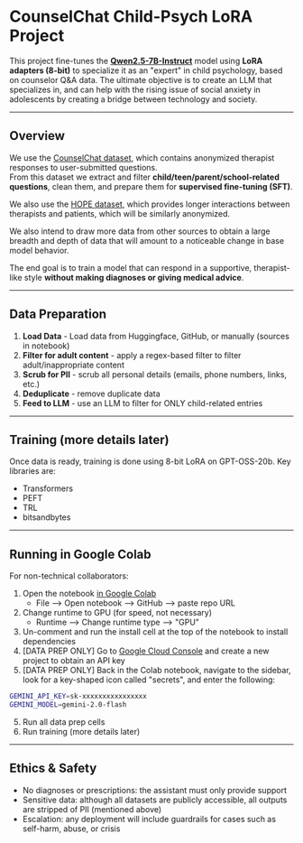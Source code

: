 # CounselChat Child-Psych LoRA Project

This project fine-tunes the **[Qwen2.5-7B-Instruct](https://huggingface.co/Qwen/Qwen2.5-7B-Instruct)** model using **LoRA adapters (8-bit)** to specialize it as an "expert" in child psychology, based on counselor Q&A data. The ultimate objective is to create an LLM that specializes in, and can help with the rising issue of social anxiety in adolescents by creating a bridge between technology and society.

---

## Overview

We use the [CounselChat dataset](https://huggingface.co/datasets/nbertagnolli/counsel-chat), which contains anonymized therapist responses to user-submitted questions.  
From this dataset we extract and filter **child/teen/parent/school-related questions**, clean them, and prepare them for **supervised fine-tuning (SFT)**.

We also use the [HOPE dataset](https://github.com/LCS2-IIITD/SPARTA_WSDM2022/tree/main/HOPE_data), which provides longer interactions between therapists and patients, which will be similarly anonymized. 

We also intend to draw more data from other sources to obtain a large breadth and depth of data that will amount to a noticeable change in base model behavior. 

The end goal is to train a model that can respond in a supportive, therapist-like style **without making diagnoses or giving medical advice**.

---

## Data Preparation

1. **Load Data**  - Load data from Huggingface, GitHub, or manually (sources in notebook)
2. **Filter for adult content** - apply a regex-based filter to filter adult/inappropriate content
3. **Scrub for PII** - scrub all personal details (emails, phone numbers, links, etc.)
4. **Deduplicate** - remove duplicate data
5. **Feed to LLM** - use an LLM to filter for ONLY child-related entries

--- 

## Training (more details later)
Once data is ready, training is done using 8-bit LoRA on GPT-OSS-20b.
Key libraries are:
- Transformers
- PEFT 
- TRL
- bitsandbytes

---

## Running in Google Colab
For non-technical collaborators:
1. Open the notebook [in Google Colab](https://colab.research.google.com/)
    - File --> Open notebook --> GitHub --> paste repo URL
2. Change runtime to GPU (for speed, not necessary)
    - Runtime --> Change runtime type --> "GPU"
3. Un-comment and run the install cell at the top of the notebook to install dependencies
4. [DATA PREP ONLY] Go to [Google Cloud Console](https://console.cloud.google.com/projectcreate) and create a new project to obtain an API key
4. [DATA PREP ONLY] Back in the Colab notebook, navigate to the sidebar, look for a key-shaped icon called "secrets", and enter the following:
```bash
GEMINI_API_KEY=sk-xxxxxxxxxxxxxxxx
GEMINI_MODEL=gemini-2.0-flash
```
5. Run all data prep cells
6. Run training (more details later)

--- 

## Ethics & Safety
- No diagnoses or prescriptions: the assistant must only provide support
- Sensitive data: although all datasets are publicly accessible, all outputs are stripped of PII (mentioned above)
- Escalation: any deployment will include guardrails for cases such as self-harm, abuse, or crisis